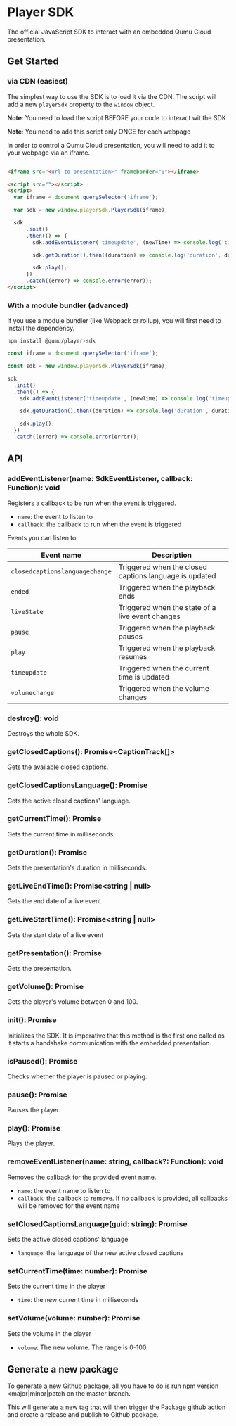 # Player SDK

The official JavaScript SDK to interact with an embedded Qumu Cloud presentation.

## Get Started

### via CDN (easiest)

The simplest way to use the SDK is to load it via the CDN. The script will add a new `playerSdk` property to the `window` object.

**Note**: You need to load the script BEFORE your code to interact wit the SDK

**Note**: You need to add this script only ONCE for each webpage

In order to control a Qumu Cloud presentation, you will need to add it to your webpage via an iframe.

```html

<iframe src="<url-to-presentation>" frameborder="0"></iframe>

<script src=""></script>
<script>
  var iframe = document.querySelector('iframe');

  var sdk = new window.playerSdk.PlayerSdk(iframe);

  sdk
      .init()
      .then(() => {
        sdk.addEventListener('timeupdate', (newTime) => console.log('timeupdate', newTime));

        sdk.getDuration().then((duration) => console.log('duration', duration));

        sdk.play();
      })
      .catch((error) => console.error(error));
</script>
```

### With a module bundler (advanced)

If you use a module bundler (like Webpack or rollup), you will first need to install the dependency.

```shell
npm install @qumu/player-sdk
```

```js
const iframe = document.querySelector('iframe');

const sdk = new window.playerSdk.PlayerSdk(iframe);

sdk
  .init()
  .then(() => {
    sdk.addEventListener('timeupdate', (newTime) => console.log('timeupdate', newTime));

    sdk.getDuration().then((duration) => console.log('duration', duration));

    sdk.play();
  })
  .catch((error) => console.error(error));
```

## API

### addEventListener(name: SdkEventListener, callback: Function): void

Registers a callback to be run when the event is triggered.

* `name`: the event to listen to
* `callback`: the callback to run when the event is triggered

Events you can listen to:

| Event name                     | Description                                            | 
|--------------------------------|--------------------------------------------------------|
| `closedcaptionslanguagechange` | Triggered when the closed captions language is updated |
| `ended`                        | Triggered when the playback ends                       |
| `liveState`                    | Triggered when the state of a live event changes       |
| `pause`                        | Triggered when the playback pauses                     |
| `play`                         | Triggered when the playback resumes                    |
| `timeupdate`                   | Triggered when the current time is updated             |
| `volumechange`                 | Triggered when the volume changes                      |

### destroy(): void

Destroys the whole SDK.

### getClosedCaptions(): Promise<CaptionTrack[]>

Gets the available closed captions.

### getClosedCaptionsLanguage(): Promise<string>

Gets the active closed captions' language.

### getCurrentTime(): Promise<number>

Gets the current time in milliseconds.

### getDuration(): Promise<number>

Gets the presentation's duration in milliseconds.

### getLiveEndTime(): Promise<string | null>

Gets the end date of a live event

### getLiveStartTime(): Promise<string | null>

Gets the start date of a live event

### getPresentation(): Promise<Presentation>

Gets the presentation.

### getVolume(): Promise<number>

Gets the player's volume between 0 and 100.

### init(): Promise<void>

Initializes the SDK. It is imperative that this method is the first one called as it starts a handshake communication with the embedded presentation.

### isPaused(): Promise<boolean>

Checks whether the player is paused or playing.

### pause(): Promise<void>

Pauses the player.

### play(): Promise<void>

Plays the player.

### removeEventListener(name: string, callback?: Function): void

Removes the callback for the provided event name.

* `name`: the event name to listen to
* `callback`: the callback to remove. If no callback is provided, all callbacks will be removed for the event name

### setClosedCaptionsLanguage(guid: string): Promise<void>

Sets the active closed captions' language

* `language`: the language of the new active closed captions

### setCurrentTime(time: number): Promise<void>

Sets the current time in the player

* `time`: the new current time in milliseconds

### setVolume(volume: number): Promise<void>

Sets the volume in the player

* `volume`: The new volume. The range is 0-100.

## Generate a new package

To generate a new Github package, all you have to do is run npm version <major|minor|patch on the master branch.

This will generate a new tag that will then trigger the Package github action and create a release and publish to Github package.
